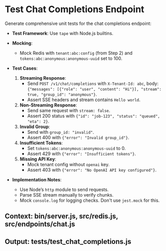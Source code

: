 # Test Chat Completions Endpoint

Generate comprehensive unit tests for the chat completions endpoint:

- **Test Framework**: Use `tape` with Node.js builtins.
- **Mocking**:
  - Mock Redis with `tenant:abc:config` (from Step 2) and `tokens:abc:anonymous:anonymous-uuid` set to 100.
- **Test Cases**:
  1. **Streaming Response**:
     - Send `POST /v1/chat/completions` with `X-Tenant-Id: abc`, body: `{"messages": [{"role": "user", "content": "Hi"}], "stream": true, "group_id": "anonymous"}`.
     - Assert SSE headers and stream contains `Hello world`.
  2. **Non-Streaming Response**:
     - Send same request with `stream: false`.
     - Assert 200 status with `{"id": "job-123", "status": "queued", "eta": 2}`.
  3. **Invalid Group**:
     - Send with `group_id: "invalid"`.
     - Assert 400 with `{"error": "Invalid group_id"}`.
  4. **Insufficient Tokens**:
     - Set `tokens:abc:anonymous:anonymous-uuid` to 0.
     - Assert 429 with `{"error": "Insufficient tokens"}`.
  5. **Missing API Key**:
     - Mock tenant config without `openai` key.
     - Assert 403 with `{"error": "No OpenAI API key configured"}`.

- **Implementation Notes**:
  - Use Node’s `http` module to send requests.
  - Parse SSE stream manually to verify chunks.
  - Mock `console.log` for logging checks. Don't use `jest.mock` for this.

## Context: bin/server.js, src/redis.js, src/endpoints/chat.js
## Output: tests/test_chat_completions.js
